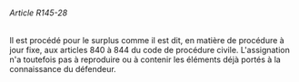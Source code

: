 ###### Article R145-28

Il est procédé pour le surplus comme il est dit, en matière de procédure à jour fixe, aux articles 840 à 844 du code de procédure civile. L'assignation n'a toutefois pas à reproduire ou à contenir les éléments déjà portés à la connaissance du défendeur.


